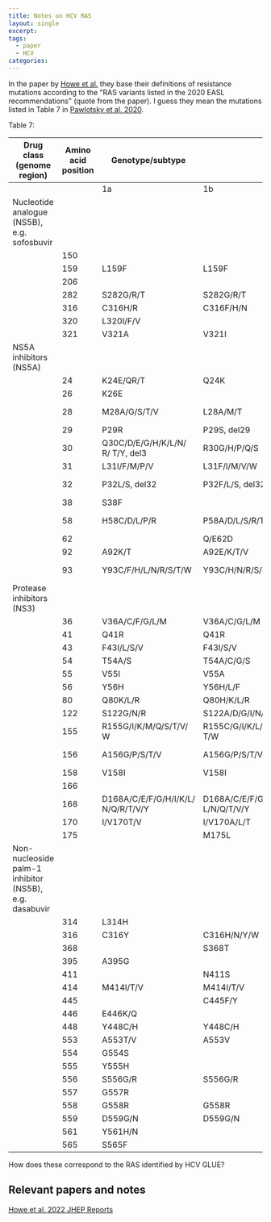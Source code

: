 ```yaml
---
title: Notes on HCV RAS
layout: single
excerpt: 
tags:
  - paper
  - HCV
categories:
---
```


In the paper by [Howe et al.](https://www.jhep-reports.eu/article/S2589-5559(22)00034-9/fulltext) they base their definitions of resistance mutations according to the "RAS variants listed in the 2020 EASL recommendations" (quote from the paper).  I guess they mean the mutations listed in Table 7 in [Pawlotsky et al. 2020](https://www.journal-of-hepatology.eu/article/S0168-8278(20)30548-1/fulltext). 

Table 7:  

| Drug class (genome region)                             | Amino acid position | Genotype/subtype                   |                                  |                          |              |                    |                    |                   |
|--------------------------------------------------------|---------------------|------------------------------------|----------------------------------|--------------------------|--------------|--------------------|--------------------|-------------------|
|                                                        |                     | 1a                                 | 1b                               | 2                        | 3            | 4                  | 5                  | 6                 |
| Nucleotide analogue (NS5B), e.g. sofosbuvir            |                     |                                    |                                  |                          |              |                    |                    |                   |
|                                                        | 150                 |                                    |                                  |                          | A150V        |                    |                    |                   |
|                                                        | 159                 | L159F                              | L159F                            | L159F                    | L159F        |                    |                    |                   |
|                                                        | 206                 |                                    |                                  |                          | K206E        |                    |                    |                   |
|                                                        | 282                 | S282G/R/T                          | S282G/R/T                        | S282G/R/T                | S282G/R/T    | S282C/G/R/T        | S282G/R/T          | S282G/R/T         |
|                                                        | 316                 | C316H/R                            | C316F/H/N                        |                          |              |                    |                    |                   |
|                                                        | 320                 | L320I/F/V                          |                                  |                          |              |                    |                    |                   |
|                                                        | 321                 | V321A                              | V321I                            |                          | V321A        | V321A              |                    |                   |
| NS5A inhibitors (NS5A)                                 |                     |                                    |                                  |                          |              |                    |                    |                   |
|                                                        | 24                  | K24E/QR/T                          | Q24K                             | T24A/S                   | S24F         |                    |                    | Q24H              |
|                                                        | 26                  | K26E                               |                                  |                          |              |                    |                    |                   |
|                                                        | 28                  | M28A/G/S/T/V                       | L28A/M/T                         | L/F28C/S                 | M28T/K       | L28M/S/T/V         | L28I               | F/L28A/I/L/ M/T/V |
|                                                        | 29                  | P29R                               | P29S, del29                      | P29S                     |              |                    |                    |                   |
|                                                        | 30                  | Q30C/D/E/G/H/K/L/N/ R/ T/Y, del3   | R30G/H/P/Q/S                     | L30H/S                   | A30D/E/K/S   | L30F/G/H/R/ S      | Q30H               | R30E/H/N/ S       |
|                                                        | 31                  | L31I/F/M/P/V                       | L31F/I/M/V/W                     | L31I/M/V                 | L31F/I/M/P/V | M/L31I/V           | L31F/I/V           | L31I/M/V          |
|                                                        | 32                  | P32L/S, del32                      | P32F/L/S, del32                  |                          |              |                    | P32L               | P32A/L/Q/ R/S     |
|                                                        | 38                  | S38F                               |                                  |                          |              |                    |                    |                   |
|                                                        | 58                  | H58C/D/L/P/R                       | P58A/D/L/S/R/T                   |                          |              | T58A/P/S           |                    | T58A/G/H/ N/S     |
|                                                        | 62                  |                                    | Q/E62D                           |                          | S62L         |                    |                    |                   |
|                                                        | 92                  | A92K/T                             | A92E/K/T/V                       | C92R/S/T/W               | E92K         |                    |                    | E92T              |
|                                                        | 93                  | Y93C/F/H/L/N/R/S/T/W               | Y93C/H/N/R/S/T                   | Y93F/N/H                 | Y93H/N/S     | Y93C/H/N/ S/R/W    |                    | T93A/H/N/ S       |
| Protease inhibitors (NS3)                              |                     |                                    |                                  |                          |              |                    |                    |                   |
|                                                        | 36                  | V36A/C/F/G/L/M                     | V36A/C/G/L/M                     |                          |              |                    |                    | V36I              |
|                                                        | 41                  | Q41R                               | Q41R                             |                          | Q41K         | Q41R               |                    | Q41K/R            |
|                                                        | 43                  | F43I/L/S/V                         | F43I/S/V                         | F43V                     |              |                    |                    |                   |
|                                                        | 54                  | T54A/S                             | T54A/C/G/S                       |                          |              |                    |                    |                   |
|                                                        | 55                  | V55I                               | V55A                             | V55A/I                   |              |                    |                    |                   |
|                                                        | 56                  | Y56H                               | Y56H/L/F                         | Y56H/F                   | Y56H         | Y56H               |                    | Y56H              |
|                                                        | 80                  | Q80K/L/R                           | Q80H/K/L/R                       |                          | Q80K/R       | Q80R               |                    | L80K/Q            |
|                                                        | 122                 | S122G/N/R                          | S122A/D/G/I/N/R/T                |                          |              |                    |                    | S122T             |
|                                                        | 155                 | R155G/I/K/M/Q/S/T/V/ W             | R155C/G/I/K/L/Q/M/S/ T/W         |                          | R155K        | R155C/K            | R155K              |                   |
|                                                        | 156                 | A156G/P/S/T/V                      | A156G/P/S/T/V                    | A156L/M/T/V              | A156G/P/T/V  | A156G/H/K/ L/S/T/V | A156T/V            | A156T/V           |
|                                                        | 158                 | V158I                              | V158I                            |                          |              |                    |                    |                   |
|                                                        | 166                 |                                    |                                  |                          | A166S/T/Y    |                    |                    |                   |
|                                                        | 168                 | D168A/C/E/F/G/H/I/K/L/ N/Q/R/T/V/Y | D168A/C/E/F/G/H/I/K/ L/N/Q/T/V/Y | D168A/E/F/G/H/ N/S/T/V/Y | Q168H/K/L/R  | D168A/E/G/ H/T/V   | D168A/E/H/ K/R/V/Y | D168A/E/ G/H/V/Y  |
|                                                        | 170                 | I/V170T/V                          | I/V170A/L/T                      |                          |              |                    |                    | I170V             |
|                                                        | 175                 |                                    | M175L                            |                          |              |                    |                    |                   |
| Non-nucleoside palm-1 inhibitor (NS5B), e.g. dasabuvir |                     |                                    |                                  |                          |              |                    |                    |                   |
|                                                        | 314                 | L314H                              |                                  |                          |              |                    |                    |                   |
|                                                        | 316                 | C316Y                              | C316H/N/Y/W                      |                          |              |                    |                    |                   |
|                                                        | 368                 |                                    | S368T                            |                          |              |                    |                    |                   |
|                                                        | 395                 | A395G                              |                                  |                          |              |                    |                    |                   |
|                                                        | 411                 |                                    | N411S                            |                          |              |                    |                    |                   |
|                                                        | 414                 | M414I/T/V                          | M414I/T/V                        |                          |              |                    |                    |                   |
|                                                        | 445                 |                                    | C445F/Y                          |                          |              |                    |                    |                   |
|                                                        | 446                 | E446K/Q                            |                                  |                          |              |                    |                    |                   |
|                                                        | 448                 | Y448C/H                            | Y448C/H                          |                          |              |                    |                    |                   |
|                                                        | 553                 | A553T/V                            | A553V                            |                          |              |                    |                    |                   |
|                                                        | 554                 | G554S                              |                                  |                          |              |                    |                    |                   |
|                                                        | 555                 | Y555H                              |                                  |                          |              |                    |                    |                   |
|                                                        | 556                 | S556G/R                            | S556G/R                          |                          |              |                    |                    |                   |
|                                                        | 557                 | G557R                              |                                  |                          |              |                    |                    |                   |
|                                                        | 558                 | G558R                              | G558R                            |                          |              |                    |                    |                   |
|                                                        | 559                 | D559G/N                            | D559G/N                          |                          |              |                    |                    |                   |
|                                                        | 561                 | Y561H/N                            |                                  |                          |              |                    |                    |                   |
|                                                        | 565                 | S565F                              |                                  |                          |              |                    |                    |                   |  
  

How does these correspond to the RAS identified by HCV GLUE?

## Relevant papers and notes  
[Howe et al. 2022 JHEP Reports](https://jonbra.github.io/paper_notes/Howe_et_al_2022/)